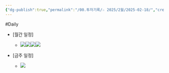 ```yaml
---
{"dg-publish":true,"permalink":"/00.투자기록/☆ 2025/2월/2025-02-18/","created":"2025-02-16T12:48:19.587+09:00","updated":"2025-06-03T20:07:53.963+09:00"}
---
```


#Daily 


- [월간 일정]
	- ![](/img/user/attachments/Pasted%20image%2020250214150859.png)![](/img/user/attachments/Pasted%20image%2020250127112856.png)![](/img/user/attachments/Pasted%20image%2020250127112925.png)![](/img/user/attachments/Pasted%20image%2020250201120720.png)

- [금주 일정]
	- ![](/img/user/attachments/Pasted%20image%2020250214150845.png)
